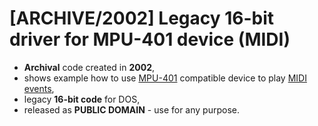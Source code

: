 # [ARCHIVE/2002] Legacy 16-bit driver for MPU-401 device (MIDI)
- **Archival** code created in **2002**,
- shows example how to use [MPU-401](https://en.wikipedia.org/wiki/MPU-401) compatible device to play [MIDI events](https://pl.wikipedia.org/wiki/MIDI),
- legacy **16-bit code** for DOS,
- released as **PUBLIC DOMAIN** - use for any purpose.
 
